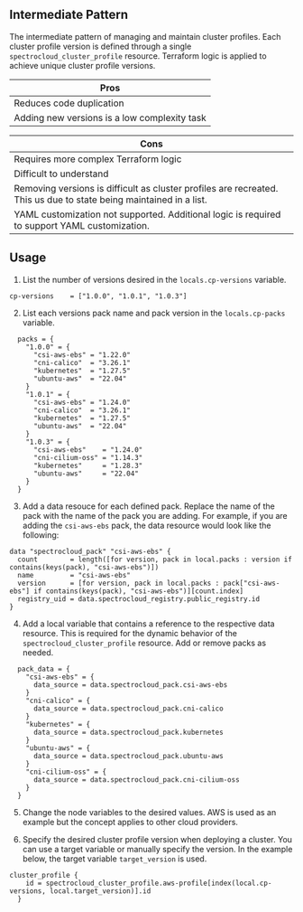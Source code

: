## Intermediate Pattern

The intermediate pattern of managing and maintain cluster profiles. Each cluster profile version is defined through a single `spectrocloud_cluster_profile` resource. Terraform logic is applied to achieve unique cluster profile versions.

| Pros                                         |
| -------------------------------------------- |
| Reduces code duplication                     |
| Adding new versions is a low complexity task |

| Cons                                                                                                               |
| ------------------------------------------------------------------------------------------------------------------ |
| Requires more complex Terraform logic                                                                              |
| Difficult to understand                                                                                            |
| Removing versions is difficult as cluster profiles are recreated. This us due to state being maintained in a list. |
| YAML customization not supported. Additional logic is required to support YAML customization.                      |

## Usage

1. List the number of versions desired in the `locals.cp-versions` variable.

```hcl
cp-versions    = ["1.0.0", "1.0.1", "1.0.3"]
```

2. List each versions pack name and pack version in the `locals.cp-packs` variable.

```hcl
  packs = {
    "1.0.0" = {
      "csi-aws-ebs" = "1.22.0"
      "cni-calico"  = "3.26.1"
      "kubernetes"  = "1.27.5"
      "ubuntu-aws"  = "22.04"
    }
    "1.0.1" = {
      "csi-aws-ebs" = "1.24.0"
      "cni-calico"  = "3.26.1"
      "kubernetes"  = "1.27.5"
      "ubuntu-aws"  = "22.04"
    }
    "1.0.3" = {
      "csi-aws-ebs"    = "1.24.0"
      "cni-cilium-oss" = "1.14.3"
      "kubernetes"     = "1.28.3"
      "ubuntu-aws"     = "22.04"
    }
  }

```

3. Add a data resouce for each defined pack. Replace the name of the pack with the name of the pack you are adding. For example, if you are adding the `csi-aws-ebs` pack, the data resource would look like the following:

```hcl
data "spectrocloud_pack" "csi-aws-ebs" {
  count        = length([for version, pack in local.packs : version if contains(keys(pack), "csi-aws-ebs")])
  name         = "csi-aws-ebs"
  version      = [for version, pack in local.packs : pack["csi-aws-ebs"] if contains(keys(pack), "csi-aws-ebs")][count.index]
  registry_uid = data.spectrocloud_registry.public_registry.id
}
```

4. Add a local variable that contains a reference to the respective data resource. This is required for the dynamic behavior of the `spectrocloud_cluster_profile` resource. Add or remove packs as needed.

```hcl
  pack_data = {
    "csi-aws-ebs" = {
      data_source = data.spectrocloud_pack.csi-aws-ebs
    }
    "cni-calico" = {
      data_source = data.spectrocloud_pack.cni-calico
    }
    "kubernetes" = {
      data_source = data.spectrocloud_pack.kubernetes
    }
    "ubuntu-aws" = {
      data_source = data.spectrocloud_pack.ubuntu-aws
    }
    "cni-cilium-oss" = {
      data_source = data.spectrocloud_pack.cni-cilium-oss
    }
  }
```

5. Change the node variables to the desired values. AWS is used as an example but the concept applies to other cloud providers.

6. Specify the desired cluster profile version when deploying a cluster. You can use a target variable or manually specify the version. In the example below, the target variable `target_version` is used.

```hcl
cluster_profile {
    id = spectrocloud_cluster_profile.aws-profile[index(local.cp-versions, local.target_version)].id
  }
```

